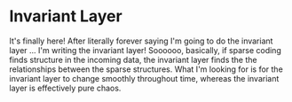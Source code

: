 # Invariant Layer

It's finally here!  After literally forever saying I'm going to do the invariant layer ... I'm writing the invariant layer!  Soooooo, basically, if sparse coding finds structure in the incoming data, the invariant layer finds the the relationships between the sparse structures.  What I'm looking for is for the invariant layer to change smoothly throughout time, whereas the invariant layer is effectively pure chaos.  